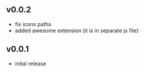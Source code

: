 ## v0.0.2

* fix icons paths
* added awesome extension (it is in separate js file)

## v0.0.1

* inital release

